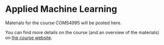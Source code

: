 # Applied Machine Learning

Materials for the course COMS4995 will be posted here.

You can find more details on the course (and an overview of the materials) on [the course website](http://www.cs.columbia.edu/~amueller/comsw4995s18/schedule/).
